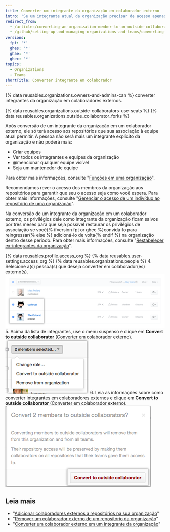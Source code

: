 ```yaml
---
title: Converter um integrante da organização em colaborador externo
intro: 'Se um integrante atual da organização precisar de acesso apenas a determinados repositórios, como consultores ou funcionários temporários, você poderá convertê-lo em um *colaborador externo*.'
redirect_from:
  - /articles/converting-an-organization-member-to-an-outside-collaborator
  - /github/setting-up-and-managing-organizations-and-teams/converting-an-organization-member-to-an-outside-collaborator
versions:
  fpt: '*'
  ghes: '*'
  ghae: '*'
  ghec: '*'
topics:
  - Organizations
  - Teams
shortTitle: Converter integrante em colaborador
---
```


{% data reusables.organizations.owners-and-admins-can %} converter integrantes da organização em colaboradores externos.

{% data reusables.organizations.outside-collaborators-use-seats %} {% data reusables.organizations.outside_collaborator_forks %}

Após conversão de um integrante da organização em um colaborador externo, ele só terá acesso aos repositórios que sua associação à equipe atual permitir. A pessoa não será mais um integrante explícito da organização e não poderá mais:

- Criar equipes
- Ver todos os integrantes e equipes da organização
- @mencionar qualquer equipe visível
- Seja um mantenedor de equipe

Para obter mais informações, consulte "[Funções em uma organização](/organizations/managing-peoples-access-to-your-organization-with-roles/roles-in-an-organization)".

Recomendamos rever o acesso dos membros da organização aos repositórios para garantir que seu o acesso seja como você espera. Para obter mais informações, consulte "[Gerenciar o acesso de um indivíduo ao repositório de uma organização](/articles/managing-an-individual-s-access-to-an-organization-repository)".

Na conversão de um integrante da organização em um colaborador externo, os privilégios dele como integrante da organização ficam salvos por três meses para que seja possível restaurar os privilégios de associação se você{% ifversion fpt or ghec %}convidá-lo para reingressar{% else %} adicioná-lo de volta{% endif %} na organização dentro desse período. Para obter mais informações, consulte "[Restabelecer ex-integrantes da organização](/articles/reinstating-a-former-member-of-your-organization)".

{% data reusables.profile.access_org %}
{% data reusables.user-settings.access_org %}
{% data reusables.organizations.people %}
4. Selecione a(s) pessoa(s) que deseja converter em colaborador(es) externo(s). ![Lista de integrantes com dois integrantes selecionados](/assets/images/help/teams/list-of-members-selected-bulk.png)
5. Acima da lista de integrantes, use o menu suspenso e clique em **Convert to outside collaborator** (Converter em colaborador externo). ![Menu suspenso com opção para converter integrantes em colaboradores externos](/assets/images/help/teams/user-bulk-management-options.png)
6. Leia as informações sobre como converter integrantes em colaboradores externos e clique em **Convert to outside collaborator** (Converter em colaborador externo). ![Informações sobre permissões de colaboradores externos e botão Convert to outside collaborators (Converter em colaboradores externos)](/assets/images/help/teams/confirm-outside-collaborator-bulk.png)

## Leia mais

- "[Adicionar colaboradores externos a repositórios na sua organização](/articles/adding-outside-collaborators-to-repositories-in-your-organization)"
- "[Remover um colaborador externo de um repositório da organização](/articles/removing-an-outside-collaborator-from-an-organization-repository)"
- "[Converter um colaborador externo em um integrante da organização](/articles/converting-an-outside-collaborator-to-an-organization-member)"
